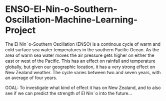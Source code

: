 # ENSO-El-Nin-o-Southern-Oscillation-Machine-Learning-Project
The El Nin˜o-Southern Oscillation (ENSO) is a continous cycle of warm and cold surface sea water temperatures in the southern Paciﬁc Ocean. As the area of warm sea water moves the air pressure gets higher on either the east or west of the Paciﬁc. This has an eﬀect on rainfall and temperature globally, but given our geographic location, it has a very strong eﬀect on New Zealand weather. The cycle varies between two and seven years, with an average of four years.

GOAL: To investigate what kind of eﬀect it has on New Zealand, and to also see if we can predict the strength of El Nin˜o into the future...
